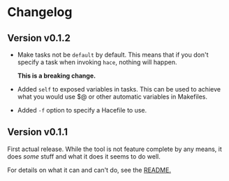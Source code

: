 # Changelog

## Version v0.1.2

* Make tasks not be `default` by default. This means that if you
  don't specify a task when invoking `hace`, nothing will happen.

  **This is a breaking change.**
* Added `self` to exposed variables in tasks. This can be used
  to achieve what you would use $@ or other automatic variables
  in Makefiles.
* Added `-f` option to specify a Hacefile to use.

## Version v0.1.1

First actual release. While the tool is not feature complete by any means,
it does *some* stuff and what it does it seems to do well.

For details on what it can and can't do, see the
[README.](https://github.com/ralsina/hace/blob/main/README.md)
